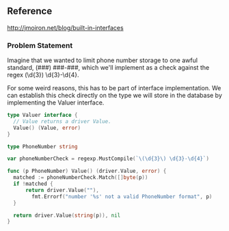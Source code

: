 ## Reference
http://jmoiron.net/blog/built-in-interfaces

### Problem Statement
Imagine that we wanted to limit phone number storage to one awful standard, (###) ###-###, which we'll implement as a check against the regex \(\d{3}\) \d{3}-\d{4}. 
 
For some weird reasons, this has to be part of interface implementation. We can establish this check directly on the type we will store in the database by implementing the Valuer interface.

```go
type Valuer interface {
  // Value returns a driver Value.
  Value() (Value, error)
}
```

```go
type PhoneNumber string

var phoneNumberCheck = regexp.MustCompile(`\(\d{3}\) \d{3}-\d{4}`)

func (p PhoneNumber) Value() (driver.Value, error) {
  matched := phoneNumberCheck.Match([]byte(p))
  if !matched {
      return driver.Value(""), 
        fmt.Errorf("number '%s' not a valid PhoneNumber format", p)
  }

  return driver.Value(string(p)), nil
}
```
